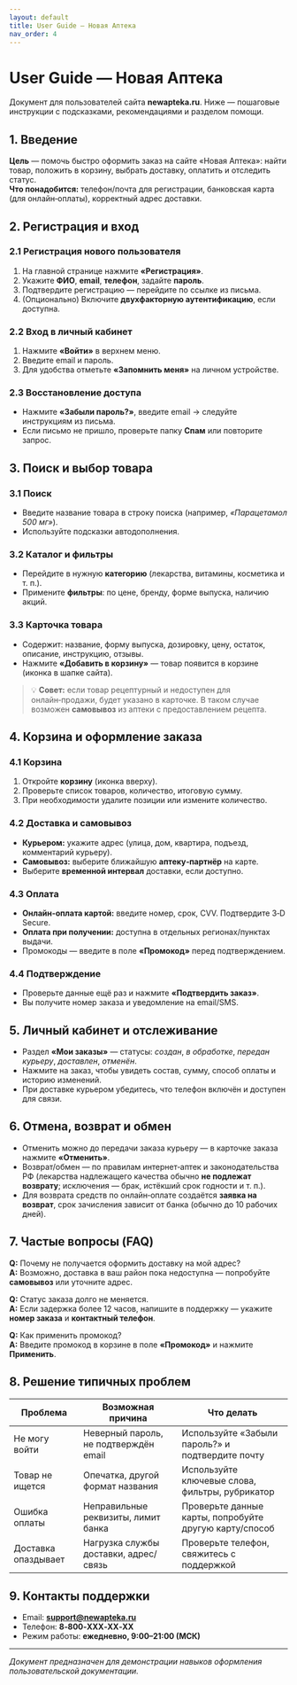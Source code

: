 ```yaml
---
layout: default
title: User Guide — Новая Аптека
nav_order: 4
---
```


# User Guide — Новая Аптека

Документ для пользователей сайта **newapteka.ru**. Ниже — пошаговые инструкции с подсказками, рекомендациями и разделом помощи.

## 1. Введение
**Цель** — помочь быстро оформить заказ на сайте «Новая Аптека»: найти товар, положить в корзину, выбрать доставку, оплатить и отследить статус.  
**Что понадобится:** телефон/почта для регистрации, банковская карта (для онлайн‑оплаты), корректный адрес доставки.

## 2. Регистрация и вход
### 2.1 Регистрация нового пользователя
1. На главной странице нажмите **«Регистрация»**.  
2. Укажите **ФИО**, **email**, **телефон**, задайте **пароль**.  
3. Подтвердите регистрацию — перейдите по ссылке из письма.  
4. (Опционально) Включите **двухфакторную аутентификацию**, если доступна.

### 2.2 Вход в личный кабинет
1. Нажмите **«Войти»** в верхнем меню.  
2. Введите email и пароль.  
3. Для удобства отметьте **«Запомнить меня»** на личном устройстве.

### 2.3 Восстановление доступа
- Нажмите **«Забыли пароль?»**, введите email → следуйте инструкциям из письма.  
- Если письмо не пришло, проверьте папку **Спам** или повторите запрос.

## 3. Поиск и выбор товара
### 3.1 Поиск
- Введите название товара в строку поиска (например, *«Парацетамол 500 мг»*).  
- Используйте подсказки автодополнения.

### 3.2 Каталог и фильтры
- Перейдите в нужную **категорию** (лекарства, витамины, косметика и т. п.).  
- Примените **фильтры**: по цене, бренду, форме выпуска, наличию акций.

### 3.3 Карточка товара
- Содержит: название, форму выпуска, дозировку, цену, остаток, описание, инструкцию, отзывы.  
- Нажмите **«Добавить в корзину»** — товар появится в корзине (иконка в шапке сайта).

> 💡 **Совет:** если товар рецептурный и недоступен для онлайн‑продажи, будет указано в карточке. В таком случае возможен **самовывоз** из аптеки с предоставлением рецепта.

## 4. Корзина и оформление заказа
### 4.1 Корзина
1. Откройте **корзину** (иконка вверху).  
2. Проверьте список товаров, количество, итоговую сумму.  
3. При необходимости удалите позиции или измените количество.

### 4.2 Доставка и самовывоз
- **Курьером:** укажите адрес (улица, дом, квартира, подъезд, комментарий курьеру).  
- **Самовывоз:** выберите ближайшую **аптеку‑партнёр** на карте.  
- Выберите **временной интервал** доставки, если доступно.

### 4.3 Оплата
- **Онлайн‑оплата картой:** введите номер, срок, CVV. Подтвердите 3‑D Secure.  
- **Оплата при получении:** доступна в отдельных регионах/пунктах выдачи.  
- Промокоды — введите в поле **«Промокод»** перед подтверждением.

### 4.4 Подтверждение
- Проверьте данные ещё раз и нажмите **«Подтвердить заказ»**.  
- Вы получите номер заказа и уведомление на email/SMS.

## 5. Личный кабинет и отслеживание
- Раздел **«Мои заказы»** — статусы: *создан*, *в обработке*, *передан курьеру*, *доставлен*, *отменён*.  
- Нажмите на заказ, чтобы увидеть состав, сумму, способ оплаты и историю изменений.  
- При доставке курьером убедитесь, что телефон включён и доступен для связи.

## 6. Отмена, возврат и обмен
- Отменить можно до передачи заказа курьеру — в карточке заказа нажмите **«Отменить»**.  
- Возврат/обмен — по правилам интернет‑аптек и законодательства РФ (лекарства надлежащего качества обычно **не подлежат возврату**; исключения — брак, истёкший срок годности и т. п.).  
- Для возврата средств по онлайн‑оплате создаётся **заявка на возврат**, срок зачисления зависит от банка (обычно до 10 рабочих дней).

## 7. Частые вопросы (FAQ)
**Q:** Почему не получается оформить доставку на мой адрес?  
**A:** Возможно, доставка в ваш район пока недоступна — попробуйте **самовывоз** или уточните адрес.

**Q:** Статус заказа долго не меняется.  
**A:** Если задержка более 12 часов, напишите в поддержку — укажите **номер заказа** и **контактный телефон**.

**Q:** Как применить промокод?  
**A:** Введите промокод в корзине в поле **«Промокод»** и нажмите **Применить**.

## 8. Решение типичных проблем
| Проблема | Возможная причина | Что делать |
|---|---|---|
| Не могу войти | Неверный пароль, не подтверждён email | Используйте «Забыли пароль?» и подтвердите почту |
| Товар не ищется | Опечатка, другой формат названия | Используйте ключевые слова, фильтры, рубрикатор |
| Ошибка оплаты | Неправильные реквизиты, лимит банка | Проверьте данные карты, попробуйте другую карту/способ |
| Доставка опаздывает | Нагрузка службы доставки, адрес/связь | Проверьте телефон, свяжитесь с поддержкой |

## 9. Контакты поддержки
- Email: **support@newapteka.ru**  
- Телефон: **8‑800‑XXX‑XX‑XX**  
- Режим работы: **ежедневно, 9:00–21:00 (МСК)**

---

*Документ предназначен для демонстрации навыков оформления пользовательской документации.*
